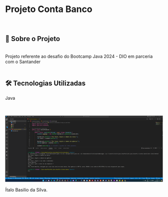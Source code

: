 <h1>Projeto Conta Banco</h1><br>
<h2>🚀 Sobre o Projeto</h2>
<br>
Projeto referente ao desafio do Bootcamp Java 2024 - DIO em parceria com o Santander <br><br>

<h2>🛠️ Tecnologias Utilizadas</h2>

Java<br><br><br>

<img src="https://github.com/ItaloBasilio/dio-java-desafio-1/blob/master/image.png?raw=true" >

Ítalo Basilio da Silva.
